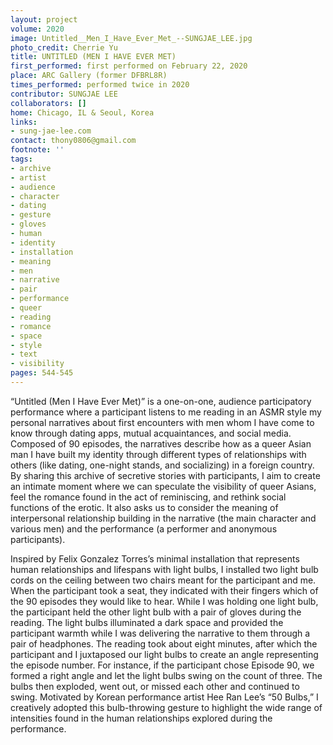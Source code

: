 ```yaml
---
layout: project
volume: 2020
image: Untitled__Men_I_Have_Ever_Met_--SUNGJAE_LEE.jpg
photo_credit: Cherrie Yu
title: UNTITLED (MEN I HAVE EVER MET)
first_performed: first performed on February 22, 2020
place: ARC Gallery (former DFBRL8R)
times_performed: performed twice in 2020
contributor: SUNGJAE LEE
collaborators: []
home: Chicago, IL & Seoul, Korea
links:
- sung-jae-lee.com
contact: thony0806@gmail.com
footnote: ''
tags:
- archive
- artist
- audience
- character
- dating
- gesture
- gloves
- human
- identity
- installation
- meaning
- men
- narrative
- pair
- performance
- queer
- reading
- romance
- space
- style
- text
- visibility
pages: 544-545
---
```

“Untitled (Men I Have Ever Met)” is a one-on-one, audience participatory performance where a participant listens to me reading in an ASMR style my personal narratives about first encounters with men whom I have come to know through dating apps, mutual acquaintances, and social media. Composed of 90 episodes, the narratives describe how as a queer Asian man I have built my identity through different types of relationships with others (like dating, one-night stands, and socializing) in a foreign country. By sharing this archive of secretive stories with participants, I aim to create an intimate moment where we can speculate the visibility of queer Asians, feel the romance found in the act of reminiscing, and rethink social functions of the erotic. It also asks us to consider the meaning of interpersonal relationship building in the narrative (the main character and various men) and the performance (a performer and anonymous participants).

Inspired by Felix Gonzalez Torres’s minimal installation that represents human relationships and lifespans with light bulbs, I installed two light bulb cords on the ceiling between two chairs meant for the participant and me. When the participant took a seat, they indicated with their fingers which of the 90 episodes they would like to hear. While I was holding one light bulb, the participant held the other light bulb with a pair of gloves during the reading. The light bulbs illuminated a dark space and provided the participant warmth while I was delivering the narrative to them through a pair of headphones. The reading took about eight minutes, after which the participant and I juxtaposed our light bulbs to create an angle representing the episode number. For instance, if the participant chose Episode 90, we formed a right angle and let the light bulbs swing on the count of three. The bulbs then exploded, went out, or missed each other and continued to swing. Motivated by Korean performance artist Hee Ran Lee’s “50 Bulbs,” I creatively adopted this bulb-throwing gesture to highlight the wide range of intensities found in the human relationships explored during the performance.